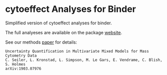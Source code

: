 # cytoeffect Analyses for Binder

Simplified version of cytoeffect analyses for binder.

The full analyeses are available on the package [website](https://christofseiler.github.io/cytoeffect/).

See our methods [paper](https://arxiv.org/abs/1903.07976) for details:

```
Uncertainty Quantification in Multivariate Mixed Models for Mass Cytometry Data 
C. Seiler, L. Kronstad, L. Simpson, M. Le Gars, E. Vendrame, C. Blish, S. Holmes 
arXiv:1903.07976
```
